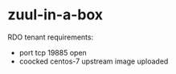 # zuul-in-a-box

RDO tenant requirements:
- port tcp 19885 open
- coocked centos-7 upstream image uploaded
